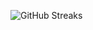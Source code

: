 ![GitHub Streaks](https://github-streaks-mqc9.onrender.com/streak/happilli/image?theme=midnight&cache_bust=1743076689&lang=ja)
